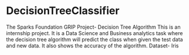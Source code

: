 # DecisionTreeClassifier
The Sparks Foundation
GRIP
Project- Decision Tree Algorithm 
This is an internship project.
It is a Data Science and Business analytics task where the decision tree algorithm will predict the class when given the test data and new data. 
It also shows the accuracy of the algorithm.
Dataset- Iris
